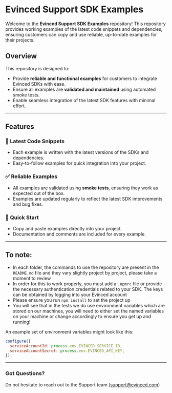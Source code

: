 # Evinced Support SDK Examples

Welcome to the **Evinced Support SDK Examples** repository! This repository provides working examples of the latest code snippets and dependencies, ensuring customers can copy and use reliable, up-to-date examples for their projects.

## Overview

This repository is designed to:
- Provide **reliable and functional examples** for customers to integrate Evinced SDKs with ease.
- Ensure all examples are **validated and maintained** using automated smoke tests.
- Enable seamless integration of the latest SDK features with minimal effort.

---

## Features

### 🔧 Latest Code Snippets
- Each example is written with the latest versions of the SDKs and dependencies.
- Easy-to-follow examples for quick integration into your project.

### ✅ Reliable Examples
- All examples are validated using **smoke tests**, ensuring they work as expected out of the box.
- Examples are updated regularly to reflect the latest SDK improvements and bug fixes.

### 🚀 Quick Start
- Copy and paste examples directly into your project.
- Documentation and comments are included for every example.

---

## To note:
- In each folder, the commands to use the repository are present in the `README.md` file and they vary slightly project by project, please take a moment to review
- In order for this to work properly, you must add a `.npmrc` file or provide the necessary authentication credentials related to your SDK. The keys can be obtained by logging into your Evinced account
- Please ensure you run `npm install` to set the project up
- You will see that in the tests we do use environment variables which are stored on our machines, you will need to either set the named variables on your machine or change accordingly to ensure you get up and running!

An example set of environment variables might look like this:
```javascript
configure({
  serviceAccountId: process.env.EVINCED_SERVICE_ID,
  serviceAccountSecret: process.env.EVINCED_API_KEY,
});
```
---
### Got Questions? 
Do not hesitate to reach out to the Support team (support@evinced.com)